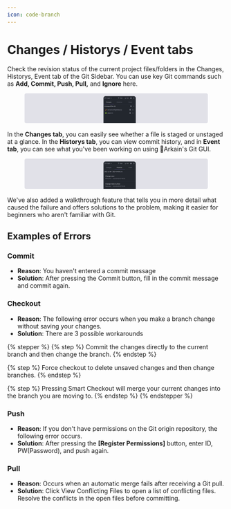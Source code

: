 ```yaml
---
icon: code-branch
---
```


# Changes / Historys / Event tabs

Check the revision status of the current project files/folders in the Changes, Historys, Event tab of the Git Sidebar. You can use key Git commands such as **Add, Commit, Push, Pull,** and **Ignore** here.

<figure><img src="../../../.gitbook/assets/git_03 (1).png" alt=""><figcaption></figcaption></figure>

In the **Changes tab**, you can easily see whether a file is staged or unstaged at a glance. In the **Historys tab**, you can view commit history, and in **Event tab**, you can see what you've been working on using Arkain's Git GUI.

<figure><img src="../../../.gitbook/assets/image (39).png" alt=""><figcaption></figcaption></figure>

We've also added a walkthrough feature that tells you in more detail what caused the failure and offers solutions to the problem, making it easier for beginners who aren't familiar with Git.

## Examples of Errors <a href="#examples-of-errors" id="examples-of-errors"></a>

### **Commit**

* **Reason**: You haven't entered a commit message&#x20;
* **Solution**: After pressing the Commit button, fill in the commit message and commit again.

### **Checkout**

* **Reason**: The following error occurs when you make a branch change without saving your changes.
* **Solution**: There are 3 possible workarounds

{% stepper %}
{% step %}
Commit the changes directly to the current branch and then change the branch.
{% endstep %}

{% step %}
Force checkout to delete unsaved changes and then change branches.
{% endstep %}

{% step %}
Pressing Smart Checkout will merge your current changes into the branch you are moving to.
{% endstep %}
{% endstepper %}

### **Push**

* **Reason**: If you don't have permissions on the Git origin repository, the following error occurs.&#x20;
* **Solution**: After pressing the **\[Register Permissions]** button, enter ID, PW(Password), and push again.

### **Pull**

* **Reason**: Occurs when an automatic merge fails after receiving a Git pull.&#x20;
* **Solution**: Click View Conflicting Files to open a list of conflicting files. Resolve the conflicts in the open files before committing.
